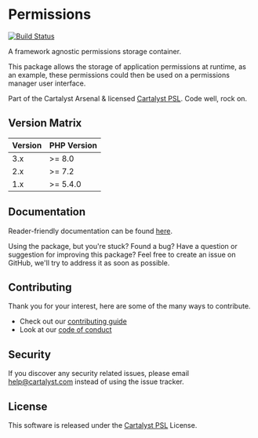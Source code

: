 # Permissions

[![Build Status][icon-travis]][link-travis]

A framework agnostic permissions storage container.

This package allows the storage of application permissions at runtime, as an example, these permissions could then be used on a permissions manager user interface.

Part of the Cartalyst Arsenal & licensed [Cartalyst PSL](LICENSE). Code well, rock on.

## Version Matrix

Version | PHP Version
------- | ------------
3.x     | >= 8.0
2.x     | >= 7.2
1.x     | >= 5.4.0

## Documentation

Reader-friendly documentation can be found [here][link-docs].

Using the package, but you're stuck? Found a bug? Have a question or suggestion for improving this package? Feel free to create an issue on GitHub, we'll try to address it as soon as possible.

## Contributing

Thank you for your interest, here are some of the many ways to contribute.

- Check out our [contributing guide](/.github/CONTRIBUTING.md)
- Look at our [code of conduct](/.github/CODE_OF_CONDUCT.md)

## Security

If you discover any security related issues, please email help@cartalyst.com instead of using the issue tracker.

## License

This software is released under the [Cartalyst PSL](LICENSE) License.

[link-docs]:   https://cartalyst.com/manual/permissions
[link-travis]: https://travis-ci.com/cartalyst/permissions

[icon-travis]: https://travis-ci.com/cartalyst/permissions.svg?token=LAut3LMbmBFi3T9j45FH&branch=2.0
